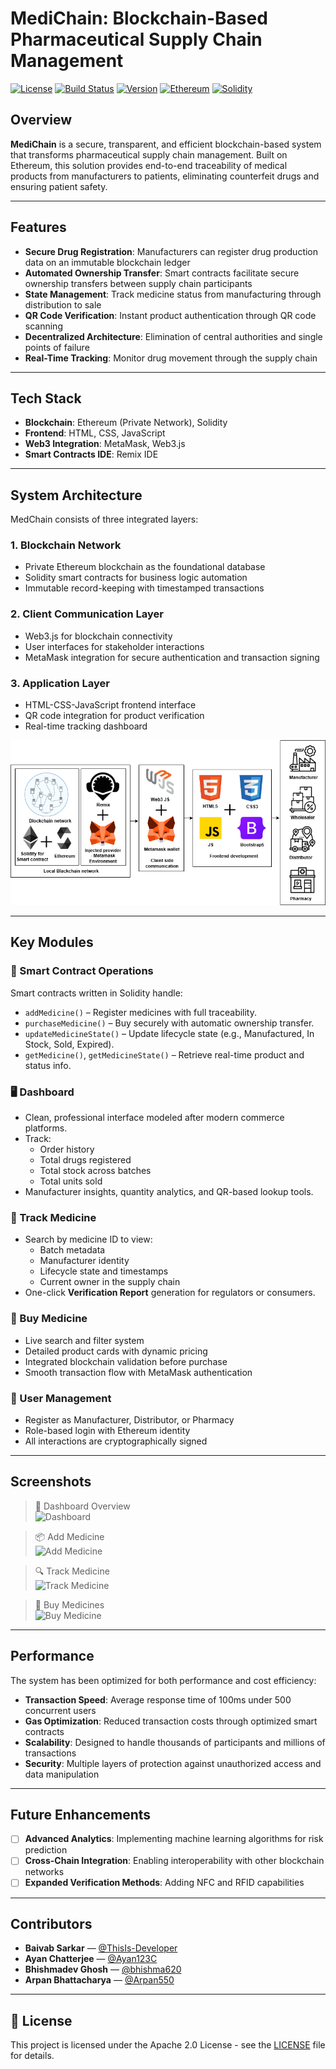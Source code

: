 # MediChain: Blockchain-Based Pharmaceutical Supply Chain Management

[![License](https://img.shields.io/badge/License-Apache%202.0-red.svg)](https://opensource.org/licenses/Apache-2.0)
[![Build Status](https://img.shields.io/badge/build-passing-brightgreen)](https://github.com/yourusername/medchain)
[![Version](https://img.shields.io/badge/version-1.0.0-blue)](https://github.com/yourusername/medchain/releases)
[![Ethereum](https://img.shields.io/badge/Ethereum-Powered-3C3C3D?logo=ethereum)](https://ethereum.org/)
[![Solidity](https://img.shields.io/badge/Solidity-%5E0.8.0-363636)](https://soliditylang.org/)

## Overview

**MediChain** is a secure, transparent, and efficient blockchain-based system that transforms pharmaceutical supply chain management. Built on Ethereum, this solution provides end-to-end traceability of medical products from manufacturers to patients, eliminating counterfeit drugs and ensuring patient safety.

---

## Features

- **Secure Drug Registration**: Manufacturers can register drug production data on an immutable blockchain ledger
- **Automated Ownership Transfer**: Smart contracts facilitate secure ownership transfers between supply chain participants
- **State Management**: Track medicine status from manufacturing through distribution to sale
- **QR Code Verification**: Instant product authentication through QR code scanning
- **Decentralized Architecture**: Elimination of central authorities and single points of failure
- **Real-Time Tracking**: Monitor drug movement through the supply chain

---

## Tech Stack

- **Blockchain**: Ethereum (Private Network), Solidity
- **Frontend**: HTML, CSS, JavaScript
- **Web3 Integration**: MetaMask, Web3.js
- **Smart Contracts IDE**: Remix IDE

---
## System Architecture

MedChain consists of three integrated layers:

### 1. Blockchain Network
- Private Ethereum blockchain as the foundational database
- Solidity smart contracts for business logic automation
- Immutable record-keeping with timestamped transactions

### 2. Client Communication Layer
- Web3.js for blockchain connectivity
- User interfaces for stakeholder interactions
- MetaMask integration for secure authentication and transaction signing

### 3. Application Layer
- HTML-CSS-JavaScript frontend interface
- QR code integration for product verification
- Real-time tracking dashboard

![Architecture Diagram](./assets/architecture_diagram.png)

---

## Key Modules

### 🔗 Smart Contract Operations

Smart contracts written in Solidity handle:

- `addMedicine()` – Register medicines with full traceability.
- `purchaseMedicine()` – Buy securely with automatic ownership transfer.
- `updateMedicineState()` – Update lifecycle state (e.g., Manufactured, In Stock, Sold, Expired).
- `getMedicine()`, `getMedicineState()` – Retrieve real-time product and status info.

### 🖥️ Dashboard

- Clean, professional interface modeled after modern commerce platforms.
- Track:
  - Order history
  - Total drugs registered
  - Total stock across batches
  - Total units sold
- Manufacturer insights, quantity analytics, and QR-based lookup tools.

### 🔎 Track Medicine

- Search by medicine ID to view:
  - Batch metadata
  - Manufacturer identity
  - Lifecycle state and timestamps
  - Current owner in the supply chain
- One-click **Verification Report** generation for regulators or consumers.

### 🛒 Buy Medicine

- Live search and filter system
- Detailed product cards with dynamic pricing
- Integrated blockchain validation before purchase
- Smooth transaction flow with MetaMask authentication

### 👥 User Management

- Register as Manufacturer, Distributor, or Pharmacy
- Role-based login with Ethereum identity
- All interactions are cryptographically signed

---

## Screenshots

> 🧾 Dashboard Overview  
> ![Dashboard](screenshots/dashboard.png)

> 📦 Add Medicine  
> ![Add Medicine](screenshots/add_medicine.png)

> 🔍 Track Medicine  
> ![Track Medicine](screenshots/track_medicine.png)

> 🛒 Buy Medicines  
> ![Buy Medicine](screenshots/buy_medicine.png)

---

## Performance

The system has been optimized for both performance and cost efficiency:

- **Transaction Speed**: Average response time of 100ms under 500 concurrent users
- **Gas Optimization**: Reduced transaction costs through optimized smart contracts
- **Scalability**: Designed to handle thousands of participants and millions of transactions
- **Security**: Multiple layers of protection against unauthorized access and data manipulation

---

## Future Enhancements

- [ ] **Advanced Analytics**: Implementing machine learning algorithms for risk prediction
- [ ] **Cross-Chain Integration**: Enabling interoperability with other blockchain networks
- [ ] **Expanded Verification Methods**: Adding NFC and RFID capabilities

---

## Contributors

- **Baivab Sarkar** — [@ThisIs-Developer](https://github.com/ThisIs-Developer)  
- **Ayan Chatterjee** — [@Ayan123C](https://github.com/Ayan123C)
- **Bhishmadev Ghosh** — [@bhishma620](https://github.com/bhishma620)  
- **Arpan Bhattacharya** — [@Arpan550](https://github.com/Arpan550)

---

## 📄 License

This project is licensed under the Apache 2.0 License - see the [LICENSE](LICENSE) file for details.
